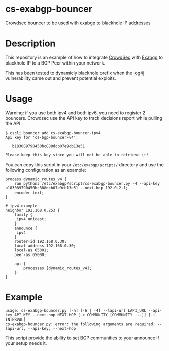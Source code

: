 # cs-exabgp-bouncer
Crowdsec bouncer to be used with exabgp to blackhole IP addresses

# Description

This repository is an example of how to integrate [CrowdSec](https://doc.crowdsec.net/) with [Exabgp](https://github.com/Exa-Networks/exabgp) to blackhole IP to a BGP Peer within your network.

This has been tested to dynamicly blackhole prefix when the [log4j](https://crowdsec.net/blog/detect-block-log4j-exploitation-attempts/) vulnerability came out and prevent potential exploits.

# Usage

Warning: if you use both ipv4 and both ipv6, you need to register 2 bouncers.
Crowdsec use the API key to track decisions report while pulling the API

```
$ cscli bouncer add cs-exabgp-bouncer-ipv4
Api key for 'cs-bgp-bouncer-v4':

   b183089790450bc888dcb07e9cb13e51

Please keep this key since you will not be able to retrieve it!
```


You can copy this script in your `/etc/exabgp/scripts/` directory and use the following configuration as an example:

```
process dynamic_routes_v4 {
    run python3 /etc/exabgp/script/cs-exabgp-bouncer.py -4 --api-key b183089790450bc888dcb07e9cb13e51 --next-hop 192.0.2.1;
    encoder text;
}

# ipv4 example
neighbor 192.168.0.253 {
    family {
     ipv4 unicast;
    }
    announce {
     ipv4
    }
    router-id 192.168.0.30;
    local-address 192.168.0.30;
    local-as 65001;
    peer-as 65000;

    api {
        processes [dynamic_routes_v4];
    }
}
```

# Example

```
usage: cs-exabgp-bouncer.py [-h] [-6 | -4] --lapi-url LAPI_URL --api-key API_KEY --next-hop NEXT_HOP [-c COMMUNITY [COMMUNITY ...]] [-i INTERVAL]
cs-exabgp-bouncer.py: error: the following arguments are required: --lapi-url, --api-key, --next-hop
```

This script provide the ability to set BGP communities to your announce if your setup needs it.
